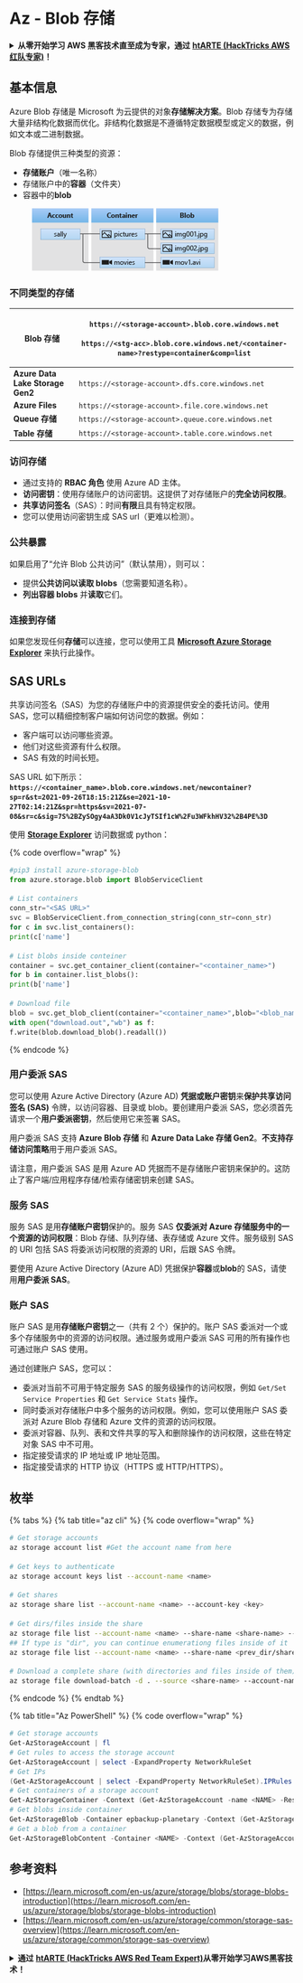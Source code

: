 # Az - Blob 存储

<details>

<summary><strong>从零开始学习 AWS 黑客技术直至成为专家，通过</strong> <a href="https://training.hacktricks.xyz/courses/arte"><strong>htARTE (HackTricks AWS 红队专家)</strong></a><strong>！</strong></summary>

支持 HackTricks 的其他方式：

* 如果您想在 HackTricks 中看到您的**公司广告**或**下载 HackTricks 的 PDF**，请查看[**订阅计划**](https://github.com/sponsors/carlospolop)！
* 获取[**官方 PEASS & HackTricks 商品**](https://peass.creator-spring.com)
* 发现[**PEASS 家族**](https://opensea.io/collection/the-peass-family)，我们独家的[**NFT 集合**](https://opensea.io/collection/the-peass-family)
* **加入** 💬 [**Discord 群组**](https://discord.gg/hRep4RUj7f) 或 [**telegram 群组**](https://t.me/peass) 或在 **Twitter** 🐦 上**关注**我 [**@carlospolopm**](https://twitter.com/carlospolopm)**。**
* **通过向** [**HackTricks**](https://github.com/carlospolop/hacktricks) 和 [**HackTricks Cloud**](https://github.com/carlospolop/hacktricks-cloud) github 仓库提交 PR 来分享您的黑客技巧。

</details>

## 基本信息

Azure Blob 存储是 Microsoft 为云提供的对象**存储解决方案**。Blob 存储专为存储大量非结构化数据而优化。非结构化数据是不遵循特定数据模型或定义的数据，例如文本或二进制数据。

Blob 存储提供三种类型的资源：

* **存储账户**（唯一名称）
* 存储账户中的**容器**（文件夹）
* 容器中的**blob**

<figure><img src="../../../.gitbook/assets/image (6) (2).png" alt=""><figcaption></figcaption></figure>

### 不同类型的存储

| **Blob 存储**                     | <p><code>https://&#x3C;storage-account>.blob.core.windows.net</code><br><br><code>https://&#x3C;stg-acc>.blob.core.windows.net/&#x3C;container-name>?restype=container&#x26;comp=list</code></p> |
| -------------------------------- | ------------------------------------------------------------------------------------------------------------------------------------------------------------------------------------------------ |
| **Azure Data Lake Storage Gen2** | `https://<storage-account>.dfs.core.windows.net`                                                                                                                                                 |
| **Azure Files**                  | `https://<storage-account>.file.core.windows.net`                                                                                                                                                |
| **Queue 存储**                   | `https://<storage-account>.queue.core.windows.net`                                                                                                                                               |
| **Table 存储**                   | `https://<storage-account>.table.core.windows.net`                                                                                                                                               |

### 访问存储 <a href="#about-blob-storage" id="about-blob-storage"></a>

* 通过支持的 **RBAC 角色** 使用 Azure AD 主体。
* **访问密钥**：使用存储账户的访问密钥。这提供了对存储账户的**完全访问权限**。
* **共享访问签名**（SAS）：时间**有限**且具有特定权限。
* 您可以使用访问密钥生成 SAS url（更难以检测）。

### 公共暴露

如果启用了“允许 Blob 公共访问”（默认禁用），则可以：

* 提供**公共访问以读取 blobs**（您需要知道名称）。
* **列出容器 blobs** 并**读取**它们。

### 连接到存储

如果您发现任何**存储**可以连接，您可以使用工具 [**Microsoft Azure Storage Explorer**](https://azure.microsoft.com/es-es/products/storage/storage-explorer/) 来执行此操作。

## SAS URLs

共享访问签名（SAS）为您的存储账户中的资源提供安全的委托访问。使用 SAS，您可以精细控制客户端如何访问您的数据。例如：

* 客户端可以访问哪些资源。
* 他们对这些资源有什么权限。
* SAS 有效的时间长短。

SAS URL 如下所示：**`https://<container_name>.blob.core.windows.net/newcontainer?sp=r&st=2021-09-26T18:15:21Z&se=2021-10-27T02:14:21Z&spr=https&sv=2021-07-08&sr=c&sig=7S%2BZySOgy4aA3Dk0V1cJyTSIf1cW%2Fu3WFkhHV32%2B4PE%3D`**

使用 [**Storage Explorer**](https://azure.microsoft.com/en-us/features/storage-explorer/) 访问数据或 python：

{% code overflow="wrap" %}
```python
#pip3 install azure-storage-blob
from azure.storage.blob import BlobServiceClient

# List containers
conn_str="<SAS URL>"
svc = BlobServiceClient.from_connection_string(conn_str=conn_str)
for c in svc.list_containers():
print(c['name']

# List blobs inside conteiner
container = svc.get_container_client(container="<container_name>")
for b in container.list_blobs():
print(b['name']

# Download file
blob = svc.get_blob_client(container="<container_name>",blob="<blob_name>")
with open("download.out","wb") as f:
f.write(blob.download_blob().readall())
```
{% endcode %}

### 用户委派 SAS <a href="#user-delegation-sas" id="user-delegation-sas"></a>

您可以使用 Azure Active Directory (Azure AD) **凭据或账户密钥**来**保护共享访问签名 (SAS)** 令牌，以访问容器、目录或 blob。要创建用户委派 SAS，您必须首先请求一个**用户委派密钥**，然后使用它来签署 SAS。

用户委派 SAS 支持 **Azure Blob 存储** 和 **Azure Data Lake 存储 Gen2**。**不支持存储访问策略**用于用户委派 SAS。

请注意，用户委派 SAS 是用 Azure AD 凭据而不是存储账户密钥来保护的。这防止了客户端/应用程序存储/检索存储密钥来创建 SAS。

### 服务 SAS

服务 SAS 是用**存储账户密钥**保护的。服务 SAS **仅委派对 Azure 存储服务中的一个资源的访问权限**：Blob 存储、队列存储、表存储或 Azure 文件。服务级别 SAS 的 URI 包括 SAS 将委派访问权限的资源的 URI，后跟 SAS 令牌。

要使用 Azure Active Directory (Azure AD) 凭据保护**容器**或**blob**的 SAS，请使用**用户委派 SAS**。

### 账户 SAS

账户 SAS 是用**存储账户密钥**之一（共有 2 个）保护的。账户 SAS 委派对一个或多个存储服务中的资源的访问权限。通过服务或用户委派 SAS 可用的所有操作也可通过账户 SAS 使用。

通过创建账户 SAS，您可以：

* 委派对当前不可用于特定服务 SAS 的服务级操作的访问权限，例如 `Get/Set Service Properties` 和 `Get Service Stats` 操作。
* 同时委派对存储账户中多个服务的访问权限。例如，您可以使用账户 SAS 委派对 Azure Blob 存储和 Azure 文件的资源的访问权限。
* 委派对容器、队列、表和文件共享的写入和删除操作的访问权限，这些在特定对象 SAS 中不可用。
* 指定接受请求的 IP 地址或 IP 地址范围。
* 指定接受请求的 HTTP 协议（HTTPS 或 HTTP/HTTPS）。

## 枚举

{% tabs %}
{% tab title="az cli" %}
{% code overflow="wrap" %}
```bash
# Get storage accounts
az storage account list #Get the account name from here

# Get keys to authenticate
az storage account keys list --account-name <name>

# Get shares
az storage share list --account-name <name> --account-key <key>

# Get dirs/files inside the share
az storage file list --account-name <name> --share-name <share-name> --account-key <key>
## If type is "dir", you can continue enumerationg files inside of it
az storage file list --account-name <name> --share-name <prev_dir/share-name> --account-key <key>

# Download a complete share (with directories and files inside of them)
az storage file download-batch -d . --source <share-name> --account-name <name> --account-key <key>
```
{% endcode %}
{% endtab %}

{% tab title="Az PowerShell" %}
{% code overflow="wrap" %}
```powershell
# Get storage accounts
Get-AzStorageAccount | fl
# Get rules to access the storage account
Get-AzStorageAccount | select -ExpandProperty NetworkRuleSet
# Get IPs
(Get-AzStorageAccount | select -ExpandProperty NetworkRuleSet).IPRules
# Get containers of a storage account
Get-AzStorageContainer -Context (Get-AzStorageAccount -name <NAME> -ResourceGroupName <NAME>).context
# Get blobs inside container
Get-AzStorageBlob -Container epbackup-planetary -Context (Get-AzStorageAccount -name <name> -ResourceGroupName <name>).context
# Get a blob from a container
Get-AzStorageBlobContent -Container <NAME> -Context (Get-AzStorageAccount -name <NAME> -ResourceGroupName <NAME>).context -Blob <blob_name> -Destination .\Desktop\filename.txt
```
## 参考资料

* [https://learn.microsoft.com/en-us/azure/storage/blobs/storage-blobs-introduction](https://learn.microsoft.com/en-us/azure/storage/blobs/storage-blobs-introduction)
* [https://learn.microsoft.com/en-us/azure/storage/common/storage-sas-overview](https://learn.microsoft.com/en-us/azure/storage/common/storage-sas-overview)

<details>

<summary><strong>通过</strong> <a href="https://training.hacktricks.xyz/courses/arte"><strong>htARTE (HackTricks AWS Red Team Expert)</strong></a><strong>从零开始学习AWS黑客技术！</strong></summary>

支持HackTricks的其他方式：

* 如果您希望在**HackTricks中看到您的公司广告**或**下载HackTricks的PDF版本**，请查看[**订阅计划**](https://github.com/sponsors/carlospolop)！
* 获取[**官方PEASS & HackTricks商品**](https://peass.creator-spring.com)
* 发现[**PEASS家族**](https://opensea.io/collection/the-peass-family)，我们独家的[**NFTs系列**](https://opensea.io/collection/the-peass-family)
* **加入** 💬 [**Discord群组**](https://discord.gg/hRep4RUj7f) 或 [**telegram群组**](https://t.me/peass) 或在 **Twitter** 🐦 上**关注**我 [**@carlospolopm**](https://twitter.com/carlospolopm)**。**
* **通过向** [**HackTricks**](https://github.com/carlospolop/hacktricks) 和 [**HackTricks Cloud**](https://github.com/carlospolop/hacktricks-cloud) github仓库提交PR来分享您的黑客技巧。

</details>
